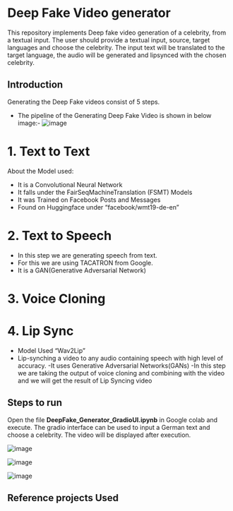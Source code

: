 # Deep Fake Video generator

This repository implements Deep fake video generation of a celebrity, from a textual input. The user should provide a textual input, source, target languages and choose the celebrity.
The input text will be translated to the target language, the audio will be generated and lipsynced with the chosen celebrity.
  
## Introduction
Generating the Deep Fake videos consist of 5 steps.  
- The pipeline of the Generating Deep Fake Video is shown in below image:-
 ![image](https://user-images.githubusercontent.com/97409925/175902151-cf53dbfe-7925-4506-b99b-36ca7b70f514.png)

# 1. Text to Text
   About the Model used:
- It is a Convolutional Neural Network
- It falls under the FairSeqMachineTranslation (FSMT) Models
- It was Trained on Facebook Posts and Messages
- Found on Huggingface under “facebook/wmt19-de-en”

# 2. Text to Speech
- In this step we are generating speech from text.
- For this we are using TACATRON from Google.
- It is a GAN(Generative Adversarial Network)
 
# 3. Voice Cloning



# 4. Lip Sync
- Model Used “Wav2Lip”
- Lip-synching a video to any audio containing speech with high level of accuracy.
-It uses Generative Adversarial Networks(GANs)
-In this step we are taking the output of voice cloning and combining with the video and we will get the result of Lip Syncing video

## Steps to run
Open the file **DeepFake_Generator_GradioUI.ipynb** in Google colab and execute. The gradio interface can be used to input a German text and choose a celebrity. The video will be displayed after execution.

![image](https://user-images.githubusercontent.com/97409925/176398857-68eb8da4-7739-4109-8913-1708c976a7a9.png)

![image](https://user-images.githubusercontent.com/97409925/176399018-9dea8648-54ad-4337-806a-67163d1a097f.png)


![image](https://user-images.githubusercontent.com/97409925/176399681-e8627116-4440-4c00-be60-6c1ea98f76d8.png)


## Reference projects Used



